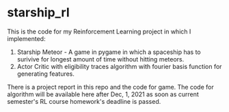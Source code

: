 # starship_rl
This is the code for my Reinforcement Learning project in which I implemented:

1. Starship Meteor - A game in pygame in which a spaceship has to surivive for longest amount of time without hitting meteors.
2. Actor Critic with eligibility traces algorithm with fourier basis function for generating features.

There is a project report in this repo and the code for game. The code for algorithm will be available here after Dec, 1, 2021 as soon as current semester's RL course homework's deadline is passed.
